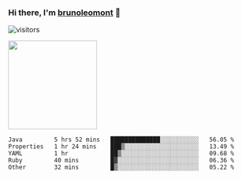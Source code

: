### Hi there, I'm [brunoleomont](https://www.linkedin.com/in/brunoleomont/) 👋

![visitors](https://visitor-badge.glitch.me/badge?page_id=page.id)

<img height="180em" src="https://github-readme-stats.vercel.app/api?username=brunoleomont&show_icons=true&hide_border=true&&count_private=true&include_all_commits=true" />

<!--START_SECTION:waka-->

```text
Java         5 hrs 52 mins   ██████████████░░░░░░░░░░░   56.05 %
Properties   1 hr 24 mins    ███▒░░░░░░░░░░░░░░░░░░░░░   13.49 %
YAML         1 hr            ██▒░░░░░░░░░░░░░░░░░░░░░░   09.68 %
Ruby         40 mins         █▓░░░░░░░░░░░░░░░░░░░░░░░   06.36 %
Other        32 mins         █▒░░░░░░░░░░░░░░░░░░░░░░░   05.22 %
```

<!--END_SECTION:waka-->

<!--
**brunoleomont/brunoleomont** is a ✨ _special_ ✨ repository because its `README.md` (this file) appears on your GitHub profile.

Here are some ideas to get you started:

- 🔭 I’m currently working on ...
- 🌱 I’m currently learning ...
- 👯 I’m looking to collaborate on ...
- 🤔 I’m looking for help with ...
- 💬 Ask me about ...
- 📫 How to reach me: ...
- 😄 Pronouns: ...
- ⚡ Fun fact: ...
-->
